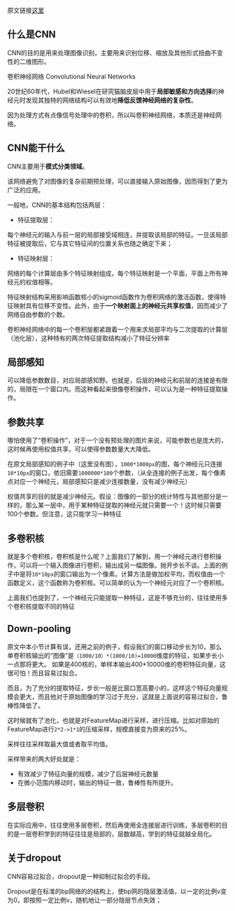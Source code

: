 原文链接[这里](http://dataunion.org/11692.html)
## 什么是CNN
CNN的目的是用来处理图像识别，主要用来识别位移、缩放及其他形式扭曲不变性的二维图形。

卷积神经网络 Convolutional Neural Networks

20世纪60年代，Hubel和Wiesel在研究猫脑皮层中用于**局部敏感和方向选择**的神经元时发现其独特的网络结构可以有效地**降低反馈神经网络的复杂性**。

因为处理方式有点像信号处理中的卷积，所以叫卷积神经网络，本质还是神经网络。

## CNN能干什么
CNN主要用于**模式分类领域**。

该网络避免了对图像的复杂前期预处理，可以直接输入原始图像，因而得到了更为广泛的应用。

一般地，CNN的基本结构包括两层：

* 特征提取层：

每个神经元的输入与前一层的局部接受域相连，并提取该局部的特征。一旦该局部特征被提取后，它与其它特征间的位置关系也随之确定下来；

* 特征映射层：

网络的每个计算层由多个特征映射组成，每个特征映射是一个平面，平面上所有神经元的权值相等。

特征映射结构采用影响函数核小的sigmoid函数作为卷积网络的激活函数，使得特征映射具有位移不变性。此外，由于**一个映射面上的神经元共享权值**，因而减少了网络自由参数的个数。

卷积神经网络中的每一个卷积层都紧跟着一个用来求局部平均与二次提取的计算层（池化层），这种特有的两次特征提取结构减小了特征分辨率

## 局部感知
可以降低参数数目，对应局部感知野。也就是，后层的神经元和前层的连接是有限的，局限在一个窗口内。而这种看起来很像卷积操作，可以认为是一种特征提取操作。

## 参数共享
哪怕使用了“卷积操作”，对于一个没有预处理的图片来说，可能参数也是庞大的，这时候再使用权值共享，可以使得参数数量大大降低。

在原文局部感知的例子中（这里没有图），`1000*1000px`的图，每个神经元只连接`10*10px`的窗口，依旧需要`1000000*100`个参数，（从全连接的例子出发，每个像素点对应一个神经元，局部感知只是减少连接数量，没有减少神经元）

权值共享的目的就是减少神经元。假设：图像的一部分的统计特性与其他部分是一样的，那么某一层中，用于某种特征提取的神经元就只需要一个！这时候只需要100个参数。但注意，这只能学习一种特征

## 多卷积核
就是多个卷积核，卷积核是什么呢？上面我们了解到，用一个神经元进行卷积操作，可以将一个输入图像进行卷积，输出成另一幅图像。抛开步长不谈。上面的例子中是将`10*10px`的窗口输出为一个像素。计算方法是做加权平均，而权值由一个函数定义，这个函数称为卷积核。可以简单的认为一个神经元对应了一个卷积核。

上面我们也提到了，一个神经元只能提取一种特征，这是不够充分的，往往使用多个卷积核提取不同的特征

## Down-pooling
原文中本小节计算有误，还用之前的例子，假设我们的窗口移动步长为10，那么单卷积核输出的“图像”是`（1000/10）*(1000/10)=10000`维度的特征，如果步长小一点那将更大。
如果是400核的，单样本输出400*10000维的卷积特征向量，这很可怕！而且容易过拟合。

而且，为了充分的提取特征，步长一般是比窗口宽高要小的，这样这个特征向量规模会更大，而且他对于原始图像的学习过于充分，这就是上面说的容易过拟合，鲁棒性降低了。

这时候就有了池化，也就是对FeatureMap进行采样，进行压缩。比如对原始的FeatureMap进行`2*2->1*1`的压缩采样，规模直接变为原来的25%。

采样往往采样取最大值或者取平均值。

采样带来的两大好处就是：

* 有效减少了特征向量的规模，减少了后层神经元数量
* 在微小范围内移动时，输出的特征一致，鲁棒性有所提升。


## 多层卷积
在实际应用中，往往使用多层卷积，然后再使用全连接层进行训练，多层卷积的目的是一层卷积学到的特征往往是局部的，层数越高，学到的特征就越全局化。

## 关于dropout
CNN容易过拟合，dropout是一种抑制过拟合的手段。

Dropout是在标准的bp网络的的结构上，使bp网的隐层激活值，以一定的比例v变为0，即按照一定比例v，随机地让一部分隐层节点失效；
